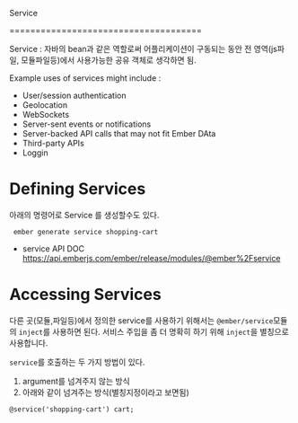 
Service


=====================================

Service : 자바의 bean과 같은 역할로써 어플리케이션이 구동되는 동안
전 영역(js파일, 모듈파일등)에서 사용가능한 공유 객체로 생각하면 됨.

Example uses of services might include :
- User/session authentication
- Geolocation
- WebSockets
- Server-sent events or notifications
- Server-backed API calls that may not fit Ember DAta
- Third-party APIs
- Loggin

# Defining Services


아래의 명령어로 Service 를 생성할수도 있다.
```
 ember generate service shopping-cart
```

- service API DOC 
https://api.emberjs.com/ember/release/modules/@ember%2Fservice


# Accessing Services

다른 곳(모듈,파일등)에서 정의한 service를 사용하기 위해서는 
`@ember/service`모듈의 `inject`를 사용하면 된다.
서비스 주입을 좀 더 명확히 하기 위해 `inject`을 별칭으로 사용합니다.

`service`를 호출하는 두 가지 방법이 있다.
1. argument를 넘겨주지 않는 방식
2. 아래와 같이 넘겨주는 방식(별칭지정이라고 보면됨)
```
@service('shopping-cart') cart;
```
